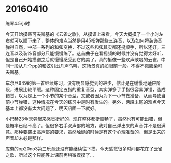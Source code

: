# 20160410

练琴4.5小时

今天开始摸柴可夫斯基的《云雀之歌》，从摸谱上来看，今天大概摸了一个小时左右就可以顺下来了，整体的难点当然是用45指弹那些三连音，以及如何将装饰音弹得自然，中部一系列的和弦变换，不过这些和弦其实都还挺顺手，所以还好。三连音以及装饰音部分只能慢慢练了。这首曲子在看视频的时候并没有觉得太好听，但是自己开始摸谱之后就慢慢感受到它的美了。真的挺像一些欢声歌唱的云雀，中间一段从几个pp的和弦引出几声鸟叫，这场景真的如眼前一般。不得不佩服柴可夫斯基。

车尔尼849的第一首继续练习，没有明显感觉到的进步，估计是在缓慢地适应阶段，进展比较平缓。这种固定五指的重复音型，其实弹多了手指很容易弹错，造成错觉，以为是上一个小节的某个音型，又或者因为为下一小节做准备，从而导致当前小节弹错，这种情况在今天的练习中是时有发生的。另外，两段末尾的难点今天基本上都没有太大问题了，明天巩固一下就好。

小巴赫23今天弹起来感觉挺好的，现在整体都挺顺畅了，虽然也有可能出错，但是概率已经不高了。但很多右手双声部的地方，我对自己弹出来的声音并不是很满意。那种要突出高声部的要求，虽然触键的时候是有这个心理准备的，但是出来的声音却未必是那样。

库劳的op20no3第三乐章还没有能继续往下摸，今天感觉很多时间都花在了云雀之歌，所以这个只能等上课前再稍微摸摸了...